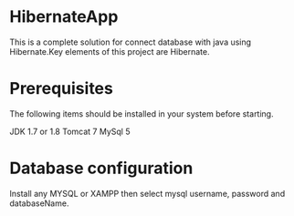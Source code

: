 # HibernateApp
This is a complete solution for connect database with java using Hibernate.Key elements of this project are Hibernate.
# Prerequisites
The following items should be installed in your system before starting.

JDK 1.7 or 1.8
Tomcat 7
MySql 5

# Database configuration
Install any MYSQL or XAMPP then select mysql username, password and databaseName.
